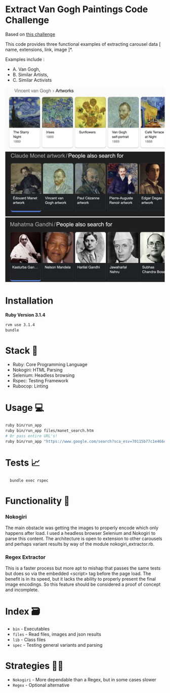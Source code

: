 # Extract Van Gogh Paintings Code Challenge

Based on [this challenge](https://github.com/serpapi/code-challenge)

This code provides three functional examples of extracting carousel data [ name, extensions, link, image ]\*.

Examples include : 

- A. Van Gogh, 
- B. Similar Artists, 
- C. Similar Activists

![Van Gogh Paints](files/van-gogh-paints.png)
![Similar Artists](files/similar_artists.png)
![Similar Activists](files/similar_activists.png)

# Installation

**Ruby Version 3.1.4**

```bash
rvm use 3.1.4
bundle
```

# Stack 🚀

- Ruby: Core Programming Language
- Nokogiri: HTML Parsing
- Selenium: Headless browsing
- Rspec: Testing Framework
- Rubocop: Linting

# Usage 💻

```bash
ruby bin/run_app
ruby bin/run_app files/manet_search.htm
# Or pass entire URL's!
ruby bin/run_app "https://www.google.com/search?sca_esv=70115b77c1e466d4&sxsrf=ADLYWIIQJuhaXRiHSCvUb_HAdHbxWshibA:1723636371110&si=ACC90nyVMShfJvk8i3iWUVpAMs2eabUwkd2j7s8zokOoe90DvY6az6Q6vIkMhJnm44g4flxYw_Fqw2Js4nbV6C6JNDn6lsJzewEfPZlcZfbknuDDai8WInk2TH183Sk8Ju3a5Tlb28W94Y5JdiQ6Sm6o_2sNJAKyKl9iZ261A2ZH8TxKqw9oaojVvpGWRa3ajHeI9HtA1x-lT_hFqVDKELI6etiJKFdvcQSb7LmMTHbzBrhRbUYZ9NME4Z7oA7_OsKudpSbo1laQ&q=Claude+Monet+artwork&sa=X&ved=2ahUKEwjSxPzstfSHAxWimIkEHa1UKggQs9oBKAB6BAgUEAU&biw=1406&bih=863&dpr=2"
```

# Tests 📈

```bash
  bundle exec rspec
```

# Functionality 🌻

### Nokogiri

The main obstacle was getting the images to properly encode which only happens after load. I used a headless browser Selenium and Nokogiri to parse this content. The architecture is open to extension to other carousels and perhaps variant results by way of the module nokogiri_extractor.rb.

### Regex Extractor

This is a faster process but more apt to mishap that passes the same tests but does so via the embedded \<script\> tag before the page load. The benefit is in its speed, but it lacks the ability to properly present the final image encodings. So this feature should be considered a proof of concept and incomplete.

# Index 🗃️

- `bin` - Executables
- `files` - Read files, images and json results
- `lib` - Class files
- `spec` - Testing general variants and parsing

# Strategies 👊🏼

- `Nokogiri` - More dependable than a Regex, but in some cases slower
- `Regex` - Optional alternative
